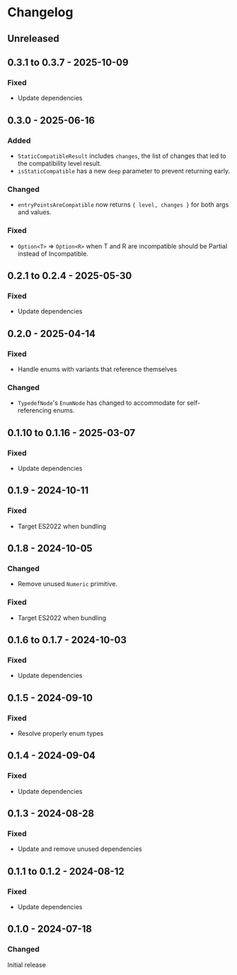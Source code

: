 # Changelog

## Unreleased

## 0.3.1 to 0.3.7 - 2025-10-09

### Fixed

- Update dependencies

## 0.3.0 - 2025-06-16

### Added

- `StaticCompatibleResult` includes `changes`, the list of changes that led to the compatibility level result.
- `isStaticCompatible` has a new `deep` parameter to prevent returning early.

### Changed

- `entryPointsAreCompatible` now returns `{ level, changes }` for both args and values.

### Fixed

- `Option<T>` => `Option<R>` when T and R are incompatible should be Partial instead of Incompatible.

## 0.2.1 to 0.2.4 - 2025-05-30

### Fixed

- Update dependencies

## 0.2.0 - 2025-04-14

### Fixed

- Handle enums with variants that reference themselves

### Changed

- `TypedefNode`'s `EnumNode` has changed to accommodate for self-referencing enums.

## 0.1.10 to 0.1.16 - 2025-03-07

### Fixed

- Update dependencies

## 0.1.9 - 2024-10-11

### Fixed

- Target ES2022 when bundling

## 0.1.8 - 2024-10-05

### Changed

- Remove unused `Numeric` primitive.

### Fixed

- Target ES2022 when bundling

## 0.1.6 to 0.1.7 - 2024-10-03

### Fixed

- Update dependencies

## 0.1.5 - 2024-09-10

### Fixed

- Resolve properly enum types

## 0.1.4 - 2024-09-04

### Fixed

- Update dependencies

## 0.1.3 - 2024-08-28

### Fixed

- Update and remove unused dependencies

## 0.1.1 to 0.1.2 - 2024-08-12

### Fixed

- Update dependencies

## 0.1.0 - 2024-07-18

### Changed

Initial release
